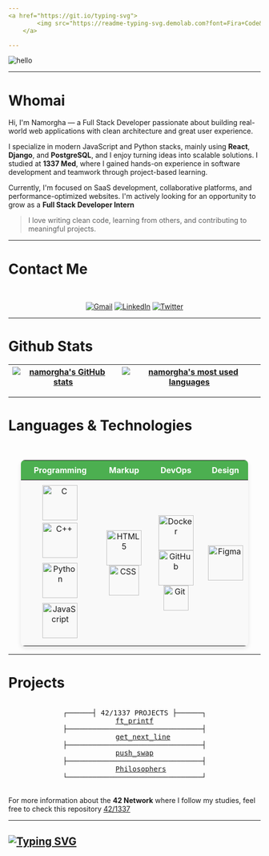 ```yaml
---
<a href="https://git.io/typing-svg">
        <img src="https://readme-typing-svg.demolab.com?font=Fira+Code&weight=100&size=30&pause=1000&color=%2323F715&width=435&lines=Hi%2C+I%E2%80%99m+Nassro!;Developer+%26+Tech+Enthusiast.;Check+out+my+projects!;Let's+connect!" alt="Typing SVG" />
    </a>

---
```


![hello](https://github.com/user-attachments/assets/e3590807-9483-4c68-af82-f5411d0bf015)


---

# Whomai


Hi, I'm Namorgha — a Full Stack Developer passionate about building real-world web applications with clean architecture and great user experience.

I specialize in modern JavaScript and Python stacks, mainly using **React**, **Django**, and **PostgreSQL**, and I enjoy turning ideas into scalable solutions. I studied at **1337 Med**, where I gained hands-on experience in software development and teamwork through project-based learning.

Currently, I'm focused on SaaS development, collaborative platforms, and performance-optimized websites. I'm actively looking for an opportunity to grow as a **Full Stack Developer Intern**

> I love writing clean code, learning from others, and contributing to meaningful projects.

  ---

# Contact Me

<div align = "center">

<br>

[![Gmail](https://img.shields.io/badge/Gmail-D14836?style=for-the-badge&logo=gmail&logoColor=white)](mailto:namorgha94@gmail.com)
[![LinkedIn](https://img.shields.io/badge/linkedin-%230077B5.svg?style=for-the-badge&logo=linkedin&logoColor=white)](https://www.linkedin.com/in/nassrelah-amorgha-766a81262/)
[![Twitter](https://img.shields.io/badge/Twitter-%231DA1F2.svg?style=for-the-badge&logo=Twitter&logoColor=white)](https://twitter.com/P3r53u53)

</div>

---

# Github Stats

<div align="center">

| [![namorgha's GitHub stats](https://github-readme-stats-git-masterrstaa-rickstaa.vercel.app/api?username=namorgha&count_private=true&show_icons=true&hide=issues&hide_border=true&theme=jolly)](https://github.com/namorgha?tab=repositories) | [![namorgha's most used languages](https://github-readme-stats-git-masterrstaa-rickstaa.vercel.app/api/top-langs/?username=namorgha&layout=compact&hide_border=true&theme=jolly)](https://github.com/namorgha?tab=repositories) |
|:-:|:-:|

</div>

---

# Languages & Technologies

<br />

<div align="center">
  <table style="border-spacing: 0; width: 90%; max-width: 500px; border-radius: 8px; overflow: hidden; box-shadow: 0 4px 8px rgba(0, 0, 0, 0.1);">
    <thead style="background-color: #4CAF50; color: white;">
      <tr>
        <th style="padding: 9px; text-align: center;">Programming</th>
        <th style="padding: 9px; text-align: center;">Markup</th>
        <th style="padding: 9px; text-align: center;">DevOps</th>
        <th style="padding: 9px; text-align: center;">Design</th>
      </tr>
    </thead>
    <tbody style="background-color: #f9f9f9;">
      <tr>
        <td style="padding: 10px; text-align: center;">
            <img src="https://img.shields.io/badge/-C-00599C?style=flat&logo=c&logoColor=white" alt="C" style="width: 70px;"/>
            <img src="https://img.shields.io/badge/-C++-00599C?style=flat&logo=c%2B%2B&logoColor=white" alt="C++" style="width: 70px; margin: 5px;"/>
            <img src="https://img.shields.io/badge/-Python-3776AB?style=flat&logo=python&logoColor=white" alt="Python" style="width: 70px; margin: 5px;"/>
            <img src="https://img.shields.io/badge/-JavaScript-F7DF1E?style=flat&logo=javascript&logoColor=black" alt="JavaScript" style="width: 70px; margin: 5px;"/>
          </div>
        </td>
        <td style="padding: 10px; text-align: center;">
          <div style="display: flex; flex-wrap: wrap; justify-content: center;">
            <img src="https://img.shields.io/badge/-HTML5-E34F26?style=flat&logo=html5&logoColor=white" alt="HTML5" style="width: 70px;"/>
            <img src="https://img.shields.io/badge/-CSS-1572B6?style=flat&logo=css3&logoColor=white" alt="CSS" style="width: 60px;"/>
          </div>
        </td>
        <td style="padding: 10px; text-align: center;">
          <div style="display: flex; flex-wrap: wrap; justify-content: center;">
            <img src="https://img.shields.io/badge/-Docker-2496ED?style=flat&logo=docker&logoColor=white" alt="Docker" style="width: 70px;"/>
            <img src="https://img.shields.io/badge/-GitHub-181717?style=flat&logo=github&logoColor=white" alt="GitHub" style="width: 70px;"/>
            <img src="https://img.shields.io/badge/-Git-F05032?style=flat&logo=git&logoColor=white" alt="Git" style="width: 50px;"/>
          </div>
        </td>
        <td style="padding: 10px; text-align: center;">
          <div style="display: flex; flex-wrap: wrap; justify-content: center;">
            <img src="https://img.shields.io/badge/-Figma-F24E1E?style=flat&logo=figma&logoColor=white" alt="Figma" style="width: 70px;"/>
          </div>
        </td>
      </tr>
    </tbody>
  </table>
</div>


---

# Projects

<pre>
<div align = "center">
┌──────┤ 42/1337 PROJECTS ├──────┐
 <a href="https://github.com/namorgha/ft_printf">ft_printf</a> 
├────────────────────────────────┤
    <a href="https://github.com/namorgha/get_next_line">get_next_line</a>
├────────────────────────────────┤
<a href="https://github.com/namorgha/push_swap">push_swap</a>
├────────────────────────────────┤
   <a href="https://github.com/namorgha/Philosophers">Philosophers</a>
└────────────────────────────────┘
</div>
</pre>

For more information about the **42 Network** where I follow my studies, feel free to check this repository [42/1337](https://github.com/Namorgha/42-Network)

---
<a href="https://git.io/typing-svg"><img src="https://readme-typing-svg.demolab.com?font=Fira+Code&weight=900&size=30&letterSpacing=hard&duration=4000&pause=2000&color=35F724&vCenter=true&width=486&height=103&lines=Appreciate+your+visit!;Happy+coding!+%F0%9F%98%8A" alt="Typing SVG" /></a>
---
